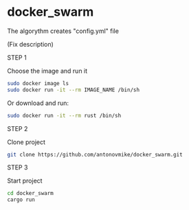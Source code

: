 # docker_swarm

The algorythm creates "config.yml" file

(Fix description)

STEP 1

Choose the image and run it
```bash
sudo docker image ls
sudo docker run -it --rm IMAGE_NAME /bin/sh
```

Or download and run:
```bash
sudo docker run -it --rm rust /bin/sh
```

STEP 2

Clone project
```bash
git clone https://github.com/antonovmike/docker_swarm.git
```

STEP 3

Start project
```bash
cd docker_swarm
cargo run
```

